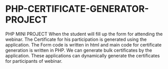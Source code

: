 # PHP-CERTIFICATE-GENERATOR-PROJECT
PHP MINI PROJECT
When the student will fill up the form for attending the webinar. The Certificate for his participation is generated using the application. The Form code is written in html and main code for certificate generation is written in PHP. We can generate bulk certificates by the application. These applications can dynamically generate the certificates for participants of webinar.
